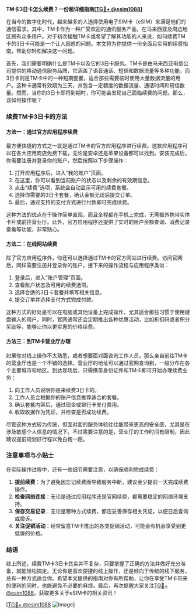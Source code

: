 **TM卡3日卡怎么续费？一份超详细指南[[TG💪+ @esim1088](https://t.me/s/esim1088)]**

在当今的数字化时代，越来越多的人选择使用电子SIM卡（eSIM）来满足他们的通信需求。其中，TM卡作为一种广受欢迎的通讯服务产品，在马来西亚及周边地区拥有众多用户。对于初次接触TM卡或希望了解其功能的人来说，如何续费TM卡的3日卡可能是一个让人困惑的问题。本文将为你提供一份全面且实用的续费指南，帮助你轻松解决这一问题。

首先，我们需要明确什么是TM卡以及它的3日卡服务。TM卡是由马来西亚电信公司提供的移动通信服务品牌，它涵盖了语音通话、短信和数据流量等多种功能。而3日卡则是TM卡中的一种短期套餐，适合那些需要临时使用大量数据流量的用户。这种卡通常有效期为三天，并包含一定额度的数据流量、通话时间和短信数量。然而，当你的3日卡即将到期时，你可能会发现自己面临续费的问题。那么，该如何操作呢？

### 续费TM卡3日卡的方法

#### 方法一：通过官方应用程序续费
最方便快捷的方式之一就是通过TM卡的官方应用程序进行续费。这款应用程序可以在各大应用商店免费下载，无论是安卓还是苹果设备都可以找到。安装完成后，你需要注册并登录你的账户，然后按照以下步骤操作：

1. 打开应用程序后，进入“我的账户”页面。
2. 在这里，你可以看到当前账户的状态以及剩余的有效期信息。
3. 点击“续费”选项，系统会自动显示可用的续费套餐。
4. 选择你需要的3日卡套餐，确认金额无误后提交订单。
5. 最后，通过支持的支付方式进行付款即可完成续费。

这种方法的优点在于操作简单直观，而且全程都在手机上完成，无需额外携带实体卡片或前往营业厅。此外，官方应用程序还提供了实时的账户余额查询、消费记录查看等功能，非常贴心。

#### 方法二：在线网站续费
除了官方应用程序外，你还可以选择通过TM卡的官方网站进行续费。访问官网后，同样需要注册并登录你的账户。接下来的操作流程与应用程序类似：

1. 登录后，进入“账户管理”页面。
2. 查看账户状态及可用的续费选项。
3. 选择合适的3日卡套餐并填写相关信息。
4. 提交订单并选择支付方式完成付款。

这种方式的好处是可以在电脑或其他设备上完成操作，尤其适合那些习惯于使用键盘输入的用户。同时，官网通常还会定期推出各种优惠活动，比如折扣码或者积分奖励等，能够让你以更实惠的价格续费。

#### 方法三：到TM卡营业厅办理
如果你对线上操作不太熟悉，或者想要面对面咨询工作人员，那么亲自前往TM卡的营业厅也是一个不错的选择。营业厅的地址可以通过官网查询到，一般分布在各个主要城市和地区。到达现场后，只需携带身份证件和TM卡即可开始办理续费业务：

1. 向工作人员说明你是来续费3日卡的。
2. 工作人员会根据你的账户信息推荐适合的套餐。
3. 确认套餐内容后，通过现金或银行卡支付费用。
4. 收取收据作为凭证，并检查是否成功续费。

尽管这种方式较为传统，但面对面的服务体验往往能带来更高的安全感，尤其是在涉及敏感个人信息的情况下。不过需要注意的是，营业厅的工作时间有限制，因此建议提前规划好行程以免白跑一趟。

### 注意事项与小贴士

在实际操作过程中，还有一些细节需要注意，以确保顺利完成续费：

1. **提前续费**：为了避免因忘记续费而导致服务中断，建议至少提前一天完成续费操作。
2. **检查网络连接**：无论是通过应用程序还是官网续费，都需要稳定的网络环境支持。
3. **保存交易记录**：无论是哪种方式续费，都应妥善保存相关凭证，以便日后查询或投诉。
4. **关注促销活动**：经常留意TM卡推出的各类促销活动，可能会有机会享受到更低廉的价格。

### 结语

综上所述，续费TM卡3日卡其实并不复杂，只要掌握了正确的方法并做好充分准备，就能轻松搞定。无论你是喜欢便捷的线上操作，还是倾向于传统的线下服务，总有一种方式适合你。希望本文提供的指南对你有所帮助，让你在享受TM卡带来的便利的同时，也能避免不必要的麻烦。最后，再次提醒大家关注[TG💪+ @esim1088](https://t.me/s/esim1088)，获取更多关于eSIM卡的相关资讯！

[[TG💪+ @esim1088](https://t.me/s/esim1088) ![Image](https://i.postimg.cc/4NQfJmqS/Snipaste-2025-05-13-00-14-12.png)]